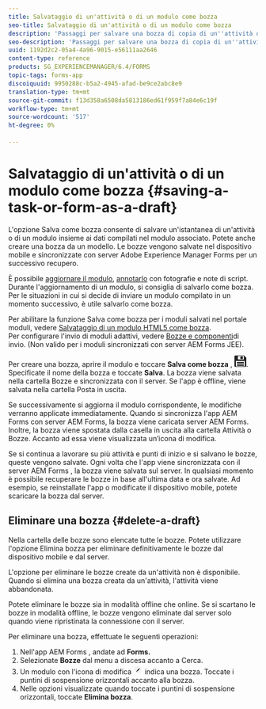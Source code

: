 ```yaml
---
title: Salvataggio di un'attività o di un modulo come bozza
seo-title: Salvataggio di un'attività o di un modulo come bozza
description: 'Passaggi per salvare una bozza di copia di un''attività o di un modulo nell''app AEM Forms '
seo-description: 'Passaggi per salvare una bozza di copia di un''attività o di un modulo nell''app AEM Forms '
uuid: 1192d2c2-05a4-4a96-9015-e56111aa2646
content-type: reference
products: SG_EXPERIENCEMANAGER/6.4/FORMS
topic-tags: forms-app
discoiquuid: 9950288c-b5a2-4945-afad-be9ce2abc8e9
translation-type: tm+mt
source-git-commit: f13d358a6508da5813186ed61f959f7a84e6c19f
workflow-type: tm+mt
source-wordcount: '517'
ht-degree: 0%

---
```



# Salvataggio di un&#39;attività o di un modulo come bozza {#saving-a-task-or-form-as-a-draft}

L&#39;opzione Salva come bozza consente di salvare un&#39;istantanea di un&#39;attività o di un modulo insieme ai dati compilati nel modulo associato. Potete anche creare una bozza da un modello. Le bozze vengono salvate nel dispositivo mobile e sincronizzate con  server Adobe Experience Manager Forms per un successivo recupero.

È possibile [aggiornare il modulo](/help/forms/using/working-with-form.md), [annotarlo](/help/forms/using/add-attachments.md) con fotografie e note di script. Durante l&#39;aggiornamento di un modulo, si consiglia di salvarlo come bozza. Per le situazioni in cui si decide di inviare un modulo compilato in un momento successivo, è utile salvarlo come bozza.

Per abilitare la funzione Salva come bozza per i moduli salvati nel portale moduli, vedere [Salvataggio di un modulo HTML5 come bozza](/help/forms/using/saving-html5-form-draft.md).\
Per configurare l&#39;invio di moduli adattivi, vedere [Bozze e componenti](/help/forms/using/draft-submission-component.md)di invio. (Non valido per i moduli sincronizzati con  server AEM Forms JEE).

Per creare una bozza, aprire il modulo e toccare **Salva come bozza** , ![Salva come bozza](assets/save-as-draft.png). Specificate il nome della bozza e toccate **Salva**. La bozza viene salvata nella cartella Bozze e sincronizzata con il server. Se l&#39;app è offline, viene salvata nella cartella Posta in uscita.

Se successivamente si aggiorna il modulo corrispondente, le modifiche verranno applicate immediatamente. Quando si sincronizza l&#39;app  AEM Forms con  server AEM Forms, la bozza viene caricata  server AEM Forms. Inoltre, la bozza viene spostata dalla casella in uscita alla cartella Attività o Bozze. Accanto ad essa viene visualizzata un’icona di modifica.

Se si continua a lavorare su più attività e punti di inizio e si salvano le bozze, queste vengono salvate. Ogni volta che l&#39;app viene sincronizzata con il server AEM Forms , la bozza viene salvata sul server. In qualsiasi momento è possibile recuperare le bozze in base all&#39;ultima data e ora salvate. Ad esempio, se reinstallate l&#39;app o modificate il dispositivo mobile, potete scaricare la bozza dal server.

## Eliminare una bozza {#delete-a-draft}

Nella cartella delle bozze sono elencate tutte le bozze. Potete utilizzare l&#39;opzione Elimina bozza per eliminare definitivamente le bozze dal dispositivo mobile e dal server.

L&#39;opzione per eliminare le bozze create da un&#39;attività non è disponibile. Quando si elimina una bozza creata da un&#39;attività, l&#39;attività viene abbandonata.

Potete eliminare le bozze sia in modalità offline che online. Se si scartano le bozze in modalità offline, le bozze vengono eliminate dal server solo quando viene ripristinata la connessione con il server.

Per eliminare una bozza, effettuate le seguenti operazioni:

1. Nell&#39;app AEM Forms , andate ad **Forms.**
1. Selezionate **Bozze** dal menu a discesa accanto a Cerca.
1. Un modulo con l&#39;icona di modifica ![edit-draft-app](assets/edit-draft-app.png) indica una bozza. Toccate i puntini di sospensione orizzontali accanto alla bozza.
1. Nelle opzioni visualizzate quando toccate i puntini di sospensione orizzontali, toccate **Elimina bozza**.

